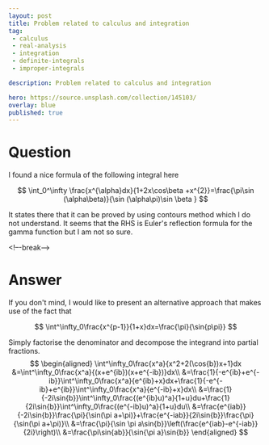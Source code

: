 ```yaml
---
layout: post
title: Problem related to calculus and integration
tag:
 - calculus
 - real-analysis
 - integration
 - definite-integrals
 - improper-integrals

description: Problem related to calculus and integration

hero: https://source.unsplash.com/collection/145103/
overlay: blue 
published: true
---
```


# Question 


I found a nice formula of the following integral here


 $$ 
\int_0^\infty \frac{x^{\alpha}dx}{1+2x\cos\beta +x^{2}}=\frac{\pi\sin (\alpha\beta)}{\sin (\alpha\pi)\sin \beta }
 $$ 


It states there that it can be proved by using contours method which I do not understand. It seems that the RHS is Euler's reflection formula for the gamma function but I am not so sure.

<!–-break-–>

# Answer 


If you don't mind, I would like to present an alternative approach that makes use of the fact that

 $$ 
\int^\infty_0\frac{x^{p-1}}{1+x}dx=\frac{\pi}{\sin{p\pi}}
 $$ 

Simply factorise the denominator and decompose the integrand into partial fractions.
$$
\begin{aligned}
\int^\infty_0\frac{x^a}{x^2+2(\cos{b})x+1}dx
&=\int^\infty_0\frac{x^a}{(x+e^{ib})(x+e^{-ib})}dx\\
&=\frac{1}{-e^{ib}+e^{-ib}}\int^\infty_0\frac{x^a}{e^{ib}+x}dx+\frac{1}{-e^{-ib}+e^{ib}}\int^\infty_0\frac{x^a}{e^{-ib}+x}dx\\
&=\frac{1}{-2i\sin{b}}\int^\infty_0\frac{(e^{ib}u)^a}{1+u}du+\frac{1}{2i\sin{b}}\int^\infty_0\frac{(e^{-ib}u)^a}{1+u}du\\
&=\frac{e^{iab}}{-2i\sin{b}}\frac{\pi}{\sin(\pi a+\pi)}+\frac{e^{-iab}}{2i\sin{b}}\frac{\pi}{\sin(\pi a+\pi)}\\
&=\frac{\pi}{\sin \pi a\sin{b}}\left(\frac{e^{iab}-e^{-iab}}{2i}\right)\\
&=\frac{\pi\sin{ab}}{\sin{\pi a}\sin{b}}
\end{aligned}
$$
